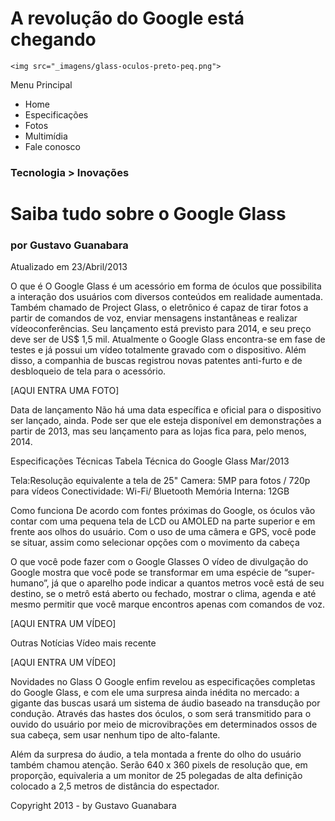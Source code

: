 <!DOCTYPE html>
<html>

<head>
	<meta chasert="UTF-8">
	<title>Google Glass</title>
</head>
<hgroup>
	<h1>A revolução do Google está chegando</h1>
	
	<img src="_imagens/glass-oculos-preto-peq.png">

Menu Principal
- Home
- Especificações
- Fotos
- Multimídia
- Fale conosco
</header>
<hgroup>
<h3> Tecnologia > Inovações</h3>
<h1>Saiba tudo sobre o Google Glass</h1>
<h3>por Gustavo Guanabara</h3>
Atualizado em 23/Abril/2013
</hgroup>

O que é
O Google Glass é um acessório em forma de óculos que possibilita a interação dos usuários com diversos conteúdos em realidade aumentada. Também chamado de Project Glass, o eletrônico é capaz de tirar fotos a partir de comandos de voz, enviar mensagens instantâneas e realizar vídeoconferências. Seu lançamento está previsto para 2014, e seu preço deve ser de US$ 1,5 mil. Atualmente o Google Glass encontra-se em fase de testes e já possui um vídeo totalmente gravado com o dispositivo. Além disso, a companhia de buscas registrou novas patentes anti-furto e de desbloqueio de tela para o acessório.

[AQUI ENTRA UMA FOTO]

Data de lançamento
Não há uma data específica e oficial para o dispositivo ser lançado, ainda. Pode ser que ele esteja disponível em demonstrações a partir de 2013, mas seu lançamento para as lojas fica para, pelo menos, 2014.

Especificações Técnicas
Tabela Técnica do Google Glass Mar/2013

Tela:Resolução equivalente a tela de 25"
Camera: 5MP para fotos / 720p para vídeos
Conectividade: Wi-Fi/ Bluetooth
Memória Interna: 12GB

Como funciona
De acordo com fontes próximas do Google, os óculos vão contar com uma pequena tela de LCD ou AMOLED na parte superior e em frente aos olhos do usuário. Com o uso de uma câmera e GPS, você pode se situar, assim como selecionar opções com o movimento da cabeça

O que você pode fazer com o Google Glasses
O vídeo de divulgação do Google mostra que você pode se transformar em uma espécie de “super-humano”, já que o aparelho pode indicar a quantos metros você está de seu destino, se o metrô está aberto ou fechado, mostrar o clima, agenda e até mesmo permitir que você marque encontros apenas com comandos de voz.

[AQUI ENTRA UM VÍDEO]

Outras Notícias
Vídeo mais recente

[AQUI ENTRA UM VÍDEO]

Novidades no Glass
O Google enfim revelou as especificações completas do Google Glass, e com ele uma surpresa ainda inédita no mercado: a gigante das buscas usará um sistema de áudio baseado na transdução por condução. Através das hastes dos óculos, o som será transmitido para o ouvido do usuário por meio de microvibrações em determinados ossos de sua cabeça, sem usar nenhum tipo de alto-falante.

Além da surpresa do áudio, a tela montada a frente do olho do usuário também chamou atenção. Serão 640 x 360 pixels de resolução que, em proporção, equivaleria a um monitor de 25 polegadas de alta definição colocado a 2,5 metros de distância do espectador.
</body>
</html>
Copyright  2013 - by Gustavo Guanabara